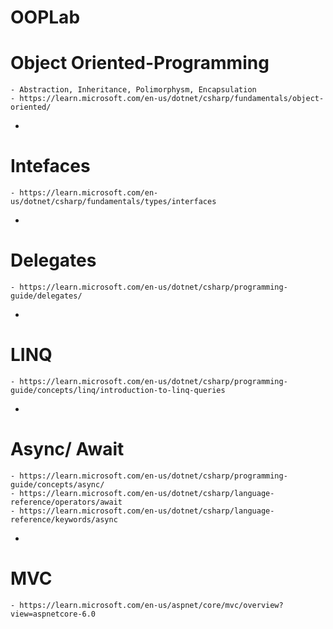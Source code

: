 # OOPLab

# Object Oriented-Programming
	- Abstraction, Inheritance, Polimorphysm, Encapsulation
	- https://learn.microsoft.com/en-us/dotnet/csharp/fundamentals/object-oriented/
*	
# Intefaces
	- https://learn.microsoft.com/en-us/dotnet/csharp/fundamentals/types/interfaces
*
# Delegates
	- https://learn.microsoft.com/en-us/dotnet/csharp/programming-guide/delegates/
*
# LINQ
	- https://learn.microsoft.com/en-us/dotnet/csharp/programming-guide/concepts/linq/introduction-to-linq-queries
*
# Async/ Await
	- https://learn.microsoft.com/en-us/dotnet/csharp/programming-guide/concepts/async/
	- https://learn.microsoft.com/en-us/dotnet/csharp/language-reference/operators/await
	- https://learn.microsoft.com/en-us/dotnet/csharp/language-reference/keywords/async
*
# MVC
	- https://learn.microsoft.com/en-us/aspnet/core/mvc/overview?view=aspnetcore-6.0
